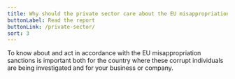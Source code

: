 ```yaml
---
title: Why should the private sector care about the EU misappropriation sanctions?
buttonLabel: Read the report
buttonLink: /private-sector/
sort: 3
---
```

To know about and act in accordance with the EU misappropriation sanctions is
important both for the country where these corrupt individuals are being
investigated and for your business or company.
